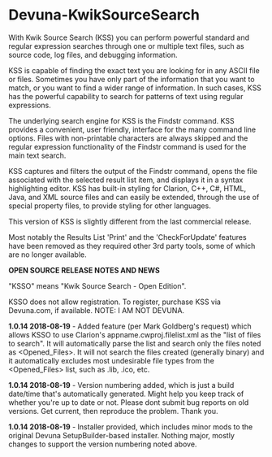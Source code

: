 # Devuna-KwikSourceSearch #

With Kwik Source Search (KSS) you can perform powerful standard and regular expression searches through one or multiple text files, such as source code, log files, and debugging information.

KSS is capable of finding the exact text you are looking for in any ASCII file or files. Sometimes you have only part of the information that you want to match, or you want to find a wider range of information. In such cases, KSS has the powerful capability to search for patterns of text using regular expressions.

The underlying search engine for KSS is the Findstr command. KSS provides a convenient, user friendly, interface for the many command line options. Files with non-printable characters are always skipped and the regular expression functionality of the Findstr command is used for the main text search.

KSS captures and filters the output of the Findstr command, opens the file associated with the selected result list item, and displays it in a syntax highlighting editor. KSS has built-in styling for Clarion, C++, C#, HTML, Java, and XML source files and can easily be extended, through the use of special property files, to provide styling for other languages.


This version of KSS is slightly different from the last commercial release.

Most notably the Results List 'Print' and the 'CheckForUpdate' features have been removed as they required other 3rd party tools, some of which are no longer available.

**OPEN SOURCE RELEASE NOTES AND NEWS**

"KSSO" means "Kwik Source Search - Open Edition". 

KSSO does not allow registration. To register, purchase KSS via Devuna.com, if available. NOTE: I AM NOT DEVUNA. 

**1.0.14 2018-08-19** - Added feature (per Mark Goldberg's request) which allows KSSO to use Clarion's appname.cwproj.filelist.xml as the "list of files to search". It will automatically parse the list and search only the files noted as <Opened_Files>. It will not search the files created (generally binary) and it automatically excludes most undesirable file types from the <Opened_Files> list, such as .lib, .ico, etc. 

**1.0.14 2018-08-19** - Version numbering added, which is just a build date/time that's automatically generated. Might help you keep track of whether you're up to date or not. Please dont submit bug reports on old versions. Get current, then reproduce the problem. Thank you.

**1.0.14 2018-08-19** - Installer provided, which includes minor mods to the original Devuna SetupBuilder-based installer. Nothing major, mostly changes to support the version numbering noted above. 
